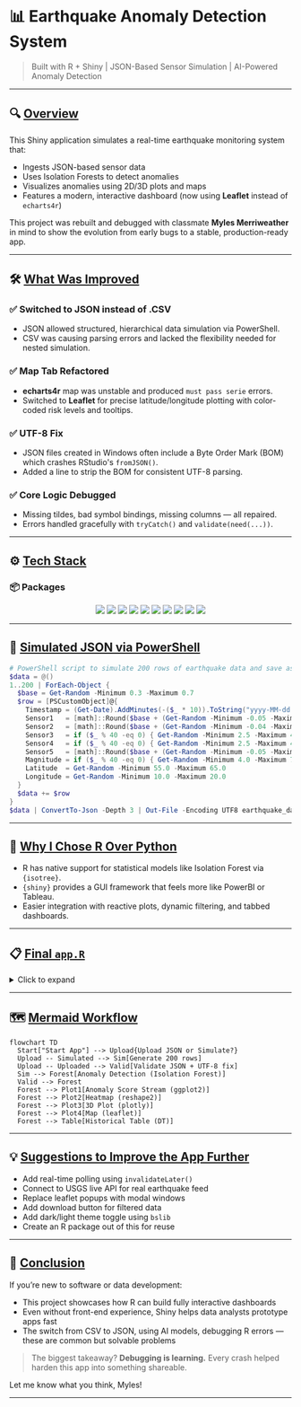 # 📊 Earthquake Anomaly Detection System

> Built with R + Shiny | JSON-Based Sensor Simulation | AI-Powered Anomaly Detection

---

## 🔍 [Overview](#overview)

This Shiny application simulates a real-time earthquake monitoring system that:

* Ingests JSON-based sensor data
* Uses Isolation Forests to detect anomalies
* Visualizes anomalies using 2D/3D plots and maps
* Features a modern, interactive dashboard (now using **Leaflet** instead of `echarts4r`)

This project was rebuilt and debugged with classmate **Myles Merriweather** in mind to show the evolution from early bugs to a stable, production-ready app.

---

## 🛠️ [What Was Improved](#what-was-improved)

### ✅ Switched to JSON instead of .CSV

* JSON allowed structured, hierarchical data simulation via PowerShell.
* CSV was causing parsing errors and lacked the flexibility needed for nested simulation.

### ✅ Map Tab Refactored

* **echarts4r** map was unstable and produced `must pass serie` errors.
* Switched to **Leaflet** for precise latitude/longitude plotting with color-coded risk levels and tooltips.

### ✅ UTF-8 Fix

* JSON files created in Windows often include a Byte Order Mark (BOM) which crashes RStudio's `fromJSON()`.
* Added a line to strip the BOM for consistent UTF-8 parsing.

### ✅ Core Logic Debugged

* Missing tildes, bad symbol bindings, missing columns — all repaired.
* Errors handled gracefully with `tryCatch()` and `validate(need(...))`.

---

## ⚙️ [Tech Stack](#tech-stack)

### 📦 Packages

<div align="center">
  <img src="https://img.shields.io/badge/RStudio-IDE-blue" />
  <img src="https://img.shields.io/badge/Shiny-Dashboard-orange" />
  <img src="https://img.shields.io/badge/jsonlite-JSON-green" />
  <img src="https://img.shields.io/badge/leaflet-Maps-lightblue" />
  <img src="https://img.shields.io/badge/ggplot2-Graphs-blueviolet" />
  <img src="https://img.shields.io/badge/isotree-AI-red" />
  <img src="https://img.shields.io/badge/plotly-3D-lightgreen" />
  <img src="https://img.shields.io/badge/DT-Tables-yellow" />
  <img src="https://img.shields.io/badge/shinyjs-JavaScript-lightgrey" />
  <img src="https://img.shields.io/badge/reshape2-Correlation-cyan" />
</div>

---

## 💾 [Simulated JSON via PowerShell](#simulated-json-via-powershell)

```powershell
# PowerShell script to simulate 200 rows of earthquake data and save as JSON
$data = @()
1..200 | ForEach-Object {
  $base = Get-Random -Minimum 0.3 -Maximum 0.7
  $row = [PSCustomObject]@{
    Timestamp = (Get-Date).AddMinutes(-($_ * 10)).ToString("yyyy-MM-dd HH:mm:ss")
    Sensor1   = [math]::Round($base + (Get-Random -Minimum -0.05 -Maximum 0.05), 2)
    Sensor2   = [math]::Round($base + (Get-Random -Minimum -0.04 -Maximum 0.04), 2)
    Sensor3   = if ($_ % 40 -eq 0) { Get-Random -Minimum 2.5 -Maximum 4.0 } else { [math]::Round($base + (Get-Random -Minimum -0.06 -Maximum 0.06), 2) }
    Sensor4   = if ($_ % 40 -eq 0) { Get-Random -Minimum 2.5 -Maximum 4.0 } else { [math]::Round($base + (Get-Random -Minimum -0.06 -Maximum 0.06), 2) }
    Sensor5   = [math]::Round($base + (Get-Random -Minimum -0.05 -Maximum 0.05), 2)
    Magnitude = if ($_ % 40 -eq 0) { Get-Random -Minimum 4.0 -Maximum 7.0 } else { Get-Random -Minimum 0.5 -Maximum 2.0 }
    Latitude  = Get-Random -Minimum 55.0 -Maximum 65.0
    Longitude = Get-Random -Minimum 10.0 -Maximum 20.0
  }
  $data += $row
}
$data | ConvertTo-Json -Depth 3 | Out-File -Encoding UTF8 earthquake_data.json
```

---

## 🧠 [Why I Chose R Over Python](#why-i-chose-r-over-python)

* R has native support for statistical models like Isolation Forest via `{isotree}`.
* `{shiny}` provides a GUI framework that feels more like PowerBI or Tableau.
* Easier integration with reactive plots, dynamic filtering, and tabbed dashboards.

---

## 📋 [Final `app.R`](#final-app-r)

<details>
<summary>Click to expand</summary>

```r
# Your app.R code here
```

</details>

---

## 🗺️ [Mermaid Workflow](#mermaid-workflow)

```mermaid
flowchart TD
  Start["Start App"] --> Upload{Upload JSON or Simulate?}
  Upload -- Simulated --> Sim[Generate 200 rows]
  Upload -- Uploaded --> Valid[Validate JSON + UTF-8 fix]
  Sim --> Forest[Anomaly Detection (Isolation Forest)]
  Valid --> Forest
  Forest --> Plot1[Anomaly Score Stream (ggplot2)]
  Forest --> Plot2[Heatmap (reshape2)]
  Forest --> Plot3[3D Plot (plotly)]
  Forest --> Plot4[Map (leaflet)]
  Forest --> Table[Historical Table (DT)]
```

---

## 💡 [Suggestions to Improve the App Further](#suggestions-to-improve-the-app-further)

* Add real-time polling using `invalidateLater()`
* Connect to USGS live API for real earthquake feed
* Replace leaflet popups with modal windows
* Add download button for filtered data
* Add dark/light theme toggle using `bslib`
* Create an R package out of this for reuse

---

## 🧾 [Conclusion](#conclusion)

If you’re new to software or data development:

* This project showcases how R can build fully interactive dashboards
* Even without front-end experience, Shiny helps data analysts prototype apps fast
* The switch from CSV to JSON, using AI models, debugging R errors — these are common but solvable problems

> The biggest takeaway? **Debugging is learning.** Every crash helped harden this app into something shareable.

Let me know what you think, Myles!

---
